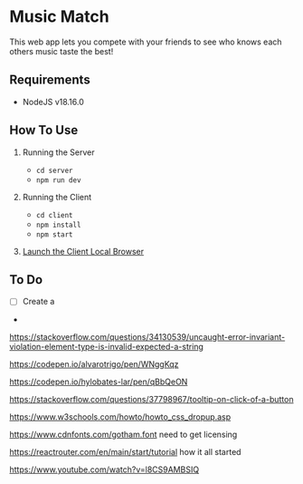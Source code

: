 # Music Match

This web app lets you compete with your friends to see who knows each others music taste the best!

## Requirements

- NodeJS v18.16.0

## How To Use

1. Running the Server

   - `cd server`
   - `npm run dev`

2. Running the Client

   - `cd client`
   - `npm install`
   - `npm start`

3. [Launch the Client Local Browser](http://localhost:3000/)

## To Do

- [ ] Create a
-

https://stackoverflow.com/questions/34130539/uncaught-error-invariant-violation-element-type-is-invalid-expected-a-string

https://codepen.io/alvarotrigo/pen/WNggKqz

https://codepen.io/hylobates-lar/pen/qBbQeON

https://stackoverflow.com/questions/37798967/tooltip-on-click-of-a-button

https://www.w3schools.com/howto/howto_css_dropup.asp

https://www.cdnfonts.com/gotham.font
need to get licensing

https://reactrouter.com/en/main/start/tutorial
how it all started

https://www.youtube.com/watch?v=l8CS9AMBSIQ
